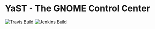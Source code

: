 # YaST - The GNOME Control Center #

[![Travis Build](https://travis-ci.org/yast/yast-control-center-gnome.svg?branch=master)](https://travis-ci.org/yast/yast-control-center-gnome)
[![Jenkins Build](http://img.shields.io/jenkins/s/https/ci.opensuse.org/yast-control-center-gnome-master.svg)](https://ci.opensuse.org/view/Yast/job/yast-control-center-gnome-master/)

